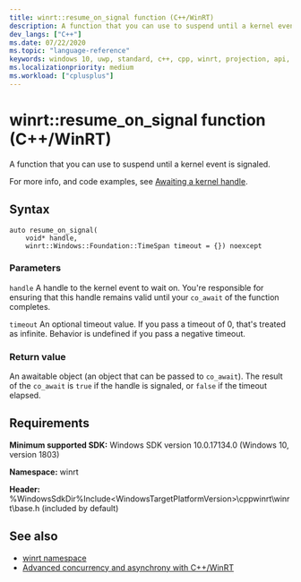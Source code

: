 ```yaml
---
title: winrt::resume_on_signal function (C++/WinRT)
description: A function that you can use to suspend until a kernel event is signaled.
dev_langs: ["C++"]
ms.date: 07/22/2020
ms.topic: "language-reference"
keywords: windows 10, uwp, standard, c++, cpp, winrt, projection, api, reference
ms.localizationpriority: medium
ms.workload: ["cplusplus"]
---
```


# winrt::resume_on_signal function (C++/WinRT)

A function that you can use to suspend until a kernel event is signaled.

For more info, and code examples, see [Awaiting a kernel handle](/windows/uwp/cpp-and-winrt-apis/concurrency-2#awaiting-a-kernel-handle).

## Syntax
```cppwinrt
auto resume_on_signal(
    void* handle,
    winrt::Windows::Foundation::TimeSpan timeout = {}) noexcept
```

### Parameters

`handle`
A handle to the kernel event to wait on. You're responsible for ensuring that this handle remains valid until your `co_await` of the function completes.

`timeout`
An optional timeout value. If you pass a timeout of 0, that's treated as infinite. Behavior is undefined if you pass a negative timeout.

### Return value 

An awaitable object (an object that can be passed to `co_await`). The result of the `co_await` is `true` if the handle is signaled, or `false` if the timeout elapsed.

## Requirements
**Minimum supported SDK:** Windows SDK version 10.0.17134.0 (Windows 10, version 1803)

**Namespace:** winrt

**Header:** %WindowsSdkDir%Include\<WindowsTargetPlatformVersion>\cppwinrt\winrt\base.h (included by default)

## See also 
* [winrt namespace](winrt.md)
* [Advanced concurrency and asynchrony with C++/WinRT](/windows/uwp/cpp-and-winrt-apis/concurrency-2)
